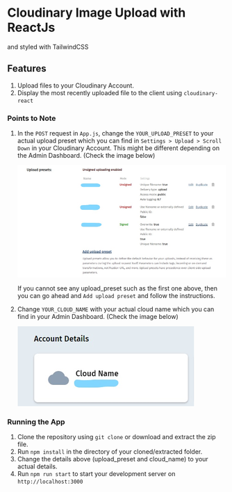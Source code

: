# Cloudinary Image Upload with ReactJs

and styled with TailwindCSS

## Features

1. Upload files to your Cloudinary Account.
2. Display the most recently uploaded file to the client using `cloudinary-react`

### Points to Note

1. In the `POST` request in `App.js`, change the `YOUR_UPLOAD_PRESET` to your actual upload preset which you can find in `Settings > Upload > Scroll Down` in your Cloudinary Account. This might be different depending on the Admin Dashboard. (Check the image below)

   ![upload_preset](./upload_preset.jpg)

   If you cannot see any upload_preset such as the first one above, then you can go ahead and `Add upload preset` and follow the instructions.

2. Change `YOUR_CLOUD_NAME` with your actual cloud name which you can find in your Admin Dashboard. (Check the image below)

   ![cloud_name](./cloud_name.jpg)

### Running the App

1. Clone the repository using `git clone` or download and extract the zip file.
2. Run `npm install` in the directory of your cloned/extracted folder.
3. Change the details above (upload_preset and cloud_name) to your actual details.
4. Run `npm run start` to start your development server on `http://localhost:3000`
